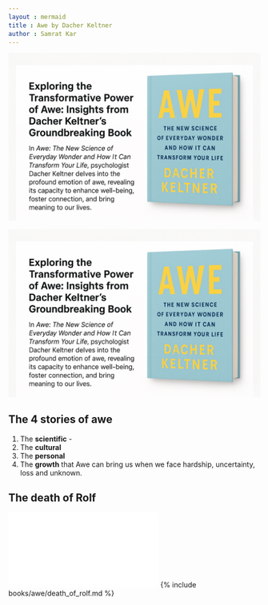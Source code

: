```yaml
---
layout : mermaid
title : Awe by Dacher Keltner
author : Samrat Kar
---
```


<img src="/assets/bookworm/Awe1.png">

![](/assets/bookworm/Awe1.png)

## The 4 stories of awe
1. The **scientific** -  
2. The **cultural**
3. The **personal**
4. The **growth** that Awe can bring us when we face hardship, uncertainty, loss and unknown.

## The death of Rolf 

![](/_includes/books/awe/death_of_rolf.md)
{% include books/awe/death_of_rolf.md %}

